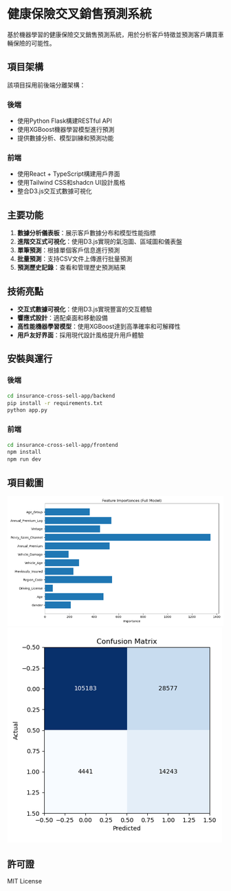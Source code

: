 # 健康保險交叉銷售預測系統

基於機器學習的健康保險交叉銷售預測系統，用於分析客戶特徵並預測客戶購買車輛保險的可能性。

## 項目架構

該項目採用前後端分離架構：

### 後端

- 使用Python Flask構建RESTful API
- 使用XGBoost機器學習模型進行預測
- 提供數據分析、模型訓練和預測功能

### 前端

- 使用React + TypeScript構建用戶界面
- 使用Tailwind CSS和shadcn UI設計風格
- 整合D3.js交互式數據可視化

## 主要功能

1. **數據分析儀表板**：展示客戶數據分布和模型性能指標
2. **進階交互式可視化**：使用D3.js實現的氣泡圖、區域圖和儀表盤
3. **單筆預測**：根據單個客戶信息進行預測
4. **批量預測**：支持CSV文件上傳進行批量預測
5. **預測歷史記錄**：查看和管理歷史預測結果

## 技術亮點

- **交互式數據可視化**：使用D3.js實現豐富的交互體驗
- **響應式設計**：適配桌面和移動設備
- **高性能機器學習模型**：使用XGBoost達到高準確率和可解釋性
- **用戶友好界面**：採用現代設計風格提升用戶體驗

## 安裝與運行

### 後端

```bash
cd insurance-cross-sell-app/backend
pip install -r requirements.txt
python app.py
```

### 前端

```bash
cd insurance-cross-sell-app/frontend
npm install
npm run dev
```

## 項目截圖

![儀表板](docs/images/dashboard.png)
![預測頁面](docs/images/prediction.png)

## 許可證

MIT License 